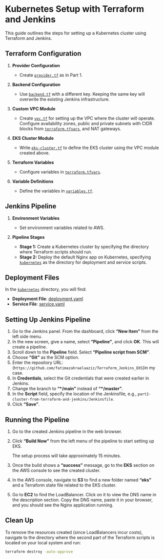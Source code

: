 # Kubernetes Setup with Terraform and Jenkins

This guide outlines the steps for setting up a Kubernetes cluster using Terraform and Jenkins.

## Terraform Configuration

1. **Provider Configuration**
   - Create [`provider.tf`](https://github.com/fatimazahraelaaziz/Terraform_Jenkins_EKS/tree/main/terraform-for-cluster/provider.tf) as in Part 1.

2. **Backend Configuration**
   - Use [`backend.tf`](https://github.com/fatimazahraelaaziz/Terraform_Jenkins_EKS/tree/main/terraform-for-cluster/backend.tf) with a different key. Keeping the same key will overwrite the existing Jenkins infrastructure.

3. **Custom VPC Module**
   - Create [`vpc.tf`](https://github.com/fatimazahraelaaziz/Terraform_Jenkins_EKS/tree/main/terraform-for-cluster/vpc.tf) for setting up the VPC where the cluster will operate. Configure availability zones, public and private subnets with CIDR blocks from [`terraform.tfvars`](https://github.com/fatimazahraelaaziz/Terraform_Jenkins_EKS/tree/main/terraform-for-cluster/terraform.tfvars), and NAT gateways.

4. **EKS Cluster Module**
   - Write [`eks-cluster.tf`](https://github.com/fatimazahraelaaziz/Terraform_Jenkins_EKS/tree/main/terraform-for-cluster/eks-cluster.tf) to define the EKS cluster using the VPC module created above.

5. **Terraform Variables**
   - Configure variables in [`terraform.tfvars`](https://github.com/fatimazahraelaaziz/Terraform_Jenkins_EKS/tree/main/terraform-for-cluster/terraform.tfvars).

6. **Variable Definitions**
   - Define the variables in [`variables.tf`](https://github.com/fatimazahraelaaziz/Terraform_Jenkins_EKS/tree/main/terraform-for-cluster/variables.tf).

## Jenkins Pipeline

1. **Environment Variables**
   - Set environment variables related to AWS.

2. **Pipeline Stages**
   - **Stage 1:** Create a Kubernetes cluster by specifying the directory where Terraform scripts should run.
   - **Stage 2:** Deploy the default Nginx app on Kubernetes, specifying [`kubernetes`](https://github.com/fatimazahraelaaziz/Terraform_Jenkins_EKS/tree/main/kubernete) as the directory for deployment and service scripts.

## Deployment Files

In the [`kubernetes`](https://github.com/fatimazahraelaaziz/Terraform_Jenkins_EKS/blob/main/kubernetes) directory, you will find:

- **Deployment File**: [deployment.yaml](https://github.com/fatimazahraelaaziz/Terraform_Jenkins_EKS/blob/main/kubernetes/deployment.yaml)
- **Service File**: [service.yaml](https://github.com/fatimazahraelaaziz/Terraform_Jenkins_EKS/blob/main/kubernetes/service.yaml)

## Setting Up Jenkins Pipeline

1. Go to the Jenkins panel. From the dashboard, click **“New Item”** from the left side menu.
2. In the new screen, give a name, select **“Pipeline”**, and click **OK**. This will create a pipeline.
3. Scroll down to the **Pipeline** field. Select **“Pipeline script from SCM”**.
4. Choose **“Git”** as the SCM option.
5. Enter the repository URL: (`https://github.com/fatimazahraelaaziz/Terraform_Jenkins_EKS`)in my case.
6. In **Credentials**, select the Git credentials that were created earlier in Jenkins.
7. Change the branch to **“*/main”** instead of **“*/master”**.
8. In the **Script** field, specify the location of the Jenkinsfile, e.g., `part2-cluster-from-terraform-and-jenkins/Jenkinsfile`.
9. Click **“Save”**.

## Running the Pipeline

1. Go to the created Jenkins pipeline in the web browser.
2. Click **“Build Now”** from the left menu of the pipeline to start setting up EKS.

   The setup process will take approximately 15 minutes.

3. Once the build shows a **“success”** message, go to the **EKS** section on the AWS console to see the created cluster.
4. In the AWS console, navigate to **S3** to find a new folder named **“eks”** and a Terraform state file related to the EKS cluster.
5. Go to **EC2** to find the LoadBalancer. Click on it to view the DNS name in the description section. Copy the DNS name, paste it in your browser, and you should see the Nginx application running.

## Clean Up

To remove the resources created (since LoadBalancers incur costs), navigate to the directory where the second part of the Terraform scripts is located on your local system and run:

```bash
terraform destroy -auto-approve